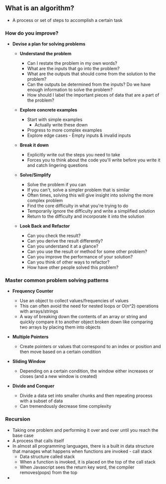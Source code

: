 ## What is an algorithm?

- A process or set of steps to accomplish a certain task

### How do you improve?

- **Devise a plan for solving problems**

  - **Understand the problem**

    - Can I restate the problem in my own words?
    - What are the inputs that go into the problem?
    - What are the outputs that should come from the solution to the problem?
    - Can the outputs be determined from the inputs? Do we have enough information to solve the problem?
    - How should I label the important pieces of data that are a part of the problem?

  - **Explore concrete examples**

    - Start with simple examples
      - Actually write these down
    - Progress to more complex examples
    - Explore edge cases - Empty inputs & invalid inputs

  - **Break it down**

    - Explicitly write out the steps you need to take
    - Forces you to think about the code you'll write before you write it and catch lingering questions

  - **Solve/Simplify**

    - Solve the problem if you can
    - If you can't, solve a simpler problem that is similar
    - Often times, solving this will give insight into solving the more complex problem
    - Find the core difficulty in what you're trying to do
    - Temporarily ignore the difficulty and write a simplified solution
    - Return to the difficulty and incorporate it into the solution

  - **Look Back and Refactor**
    - Can you check the result?
    - Can you derive the result differently?
    - Can you understand it at a glance?
    - Can you use the result or method for some other problem?
    - Can you improve the performance of your solution?
    - Can you think of other ways to refactor?
    - How have other people solved this problem?

### Master common problem solving patterns

- **Frequency Counter**

  - Use an object to collect values/frequencies of values
  - This can often avoid the need for nested loops or O(n^2) operations with arrays/strings
  - A way of breaking down the contents of an array or string and quickly compare it to another object broken down like comparing two arrays by placing them into objects

- **Multiple Pointers**
  - Create pointers or values that correspond to an index or position and then move based on a certain condition

* **Sliding Window**

  - Depending on a certain condition, the window either increases or closes (and a new window is created)

* **Divide and Conquer**
  - Divide a data set into smaller chunks and then repeating process with a subset of data
  - Can tremendously decrease time complexity

### Recursion

- Taking one problem and performing it over and over until you reach the base case
- A process that calls itself
- In almost all programming languages, there is a built in data structure that manages what happens when functions are invoked - call stack
  - Data structure called stack
  - When a function is invoked, it is placed on the top of the call stack
  - When Javascript sees the return key word, the compiler removes(pops) from the top
-
